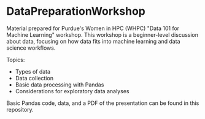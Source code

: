 # DataPreparationWorkshop
Material prepared for Purdue's Women in HPC (WHPC) "Data 101 for Machine Learning" workshop.
This workshop is a beginner-level discussion about data, focusing on how data fits into machine learning and data science workflows. 

Topics:
* Types of data
* Data collection
* Basic data processing with Pandas
* Considerations for exploratory data analyses

Basic Pandas code, data, and a PDF of the presentation can be found in this repository.
